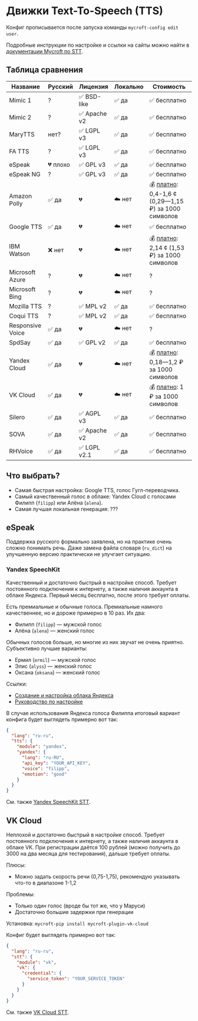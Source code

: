 # Движки Text-To-Speech (TTS)

Конфиг прописывается после запуска команды `mycroft-config edit user`.

Подробные инструкции по настройке и ссылки на сайты можно найти в [документации Mycroft по STT](https://mycroft-ai.gitbook.io/docs/using-mycroft-ai/customizations/stt-engine).

## Таблица сравнения
| Название           | Русский  | Лицензия     | Локально | Стоимость
| ------------------ | -------- | ------------ | -------- | ---------
| Mimic 1            | ?        | ✅ BSD-like  | ✅ да    | ✅ бесплатно
| Mimic 2            | ?        | ✅ Apache v2 | ✅ да    | ✅ бесплатно
| MaryTTS            | нет?     | ✅ LGPL v3   | ✅ да    | ✅ бесплатно
| FA TTS             | ?        | ✅ LGPL v3   | ✅ да    | ✅ бесплатно
| eSpeak             | 💔 плохо | ✅ GPL v3    | ✅ да    | ✅ бесплатно
| eSpeak NG          | ?        | ✅ GPL v3    | ✅ да    | ✅ бесплатно
| Amazon Polly       | ✅ да    | 💔           | ☁️ нет   | 💰 [платно](https://aws.amazon.com/polly/pricing/?nc=sn&loc=4): 0,4-1,6 ¢ (0,29—1,15 ₽) за 1000 символов
| Google TTS         | ✅ да    | 💔           | ☁️ нет   | ✅ бесплатно
| IBM Watson         | ❌ нет   | 💔           | ☁️ нет   | 💰 [платно](https://cloud.ibm.com/catalog/services/text-to-speech): 2,14 ¢ (1,53 ₽) за 1000 символов
| Microsoft Azure    | ?        | 💔           | ☁️ нет   | ?
| Microsoft Bing     | ?        | 💔           | ☁️ нет   | ?
| Mozilla TTS        | ?        | ✅ MPL v2    | ✅ да    | ✅ бесплатно
| Coqui TTS          | ?        | ✅ MPL v2    | ✅ да    | ✅ бесплатно
| Responsive Voice   | ✅ да    | 💔           | ☁️ нет   | ?
| SpdSay             | ✅ да    | ✅ GPL v2    | ✅ да    | ✅ бесплатно
| Yandex Cloud       | ✅ да    | 💔           | ☁️ нет   | 💰 [платно](https://cloud.yandex.ru/prices): 0,18—1,2 ₽ за 1000 символов
| VK Cloud           | ✅ да    | 💔           | ☁️ нет   | 💰 [платно](https://mcs.mail.ru/cloud-voice/#pricing): 1 ₽ за 1000 символов
| Silero             | ✅ да    | ✅ AGPL v3   | ✅ да    | ✅ бесплатно
| SOVA               | ✅ да    | ✅ Apache v2 | ✅ да    | ✅ бесплатно
| RHVoice            | ✅ да    | ✅ LGPL v2.1 | ✅ да    | ✅ бесплатно

## Что выбрать?
- Самая быстрая настройка: Google TTS, голос Гугл-переводчика.
- Самый качественный голос в облаке: Yandex Cloud с голосами Филипп (`filipp`) или Алёна (`alena`).
- Самая лучшая локальная генерация: ???

## eSpeak
Поддержка русского формально заявлена, но на практике очень сложно понимать речь.
Даже замена файла словаря (`ru_dict`) на улучшенную версию практически не улучгает ситуацию.

### Yandex SpeechKit
Качественный и достаточно быстрый в настройке способ. Требует постоянного подключения к интернету, а также наличия аккаунта в облаке Яндекса.
Первый месяц бесплатно, после этого требует оплаты.

Есть премиальные и обычные голоса. Премиальные намного качественнее, но и дороже примерно в 10 раз. Их два:
- Филипп (`filipp`) — мужской голос
- Алёна (`alena`) — женский голос

Обычных голосов больше, но многие из них звучат не очень приятно. Субъективно лучшие варианты:
- Ермил (`ermil`) — мужской голос
- Элис (`alyss`) — женский голос
- Оксана (`oksana`) — женский голос

Ссылки:
- [Создание и настройка облака Яндекса](https://cloud.yandex.ru/services/speechkit)
- [Руководство по настройке](https://mycroft-ai.gitbook.io/docs/using-mycroft-ai/customizations/tts-engine#yandex-speechkit)

В случае использования Яндекса голоса Филиппа итоговый вариант конфига будет выглядеть примерно вот так:
```json
{
  "lang": "ru-ru",
  "tts": {
    "module": "yandex",
    "yandex": {
      "lang": "ru-RU",
      "api_key": "YOUR_API_KEY",
      "voice": "filipp",
      "emotion": "good"
    }
  }
}
```

См. также [Yandex SpeechKit STT](./STT.md#yandex-speechkit).

## VK Cloud
Неплохой и достаточно быстрый в настройке способ. Требует постоянного подключения к интернету, а также наличия аккаунта в облаке VK.
При регистрации даётся 100 рублей (можно получить до 3000 на два месяца для тестирования), дальше требует оплаты.

Плюсы:
- Можно задать скорость речи (0,75-1,75), рекомендую указывать что-то в диапазоне 1-1,2

Проблемы:
- Только один голос (вроде бы тот же, что у Маруси)
- Достаточно большие задержки при генерации

Установка:
`mycroft-pip install mycroft-plugin-vk-cloud`

Конфиг будет выглядеть примерно вот так:
```json
{
  "lang": "ru-ru",
  "stt": {
    "module": "vk",
    "vk": {
      "credential": {
        "service_token": "YOUR_SERVICE_TOKEN"
      }
    }
  }
}
```

См. также [VK Cloud STT](./STT.md#vk-cloud).
